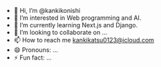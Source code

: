 - 👋 Hi, I’m @kankikonishi
- 👀 I’m interested in Web programming and AI.
- 🌱 I’m currently learning Next.js and Django.
- 💞️ I’m looking to collaborate on ...
- 📫 How to reach me kankikatsu0123@icloud.com
- 😄 Pronouns: ...
- ⚡ Fun fact: ...

<!---
kankikonishi/kankikonishi is a ✨ special ✨ repository because its `README.md` (this file) appears on your GitHub profile.
You can click the Preview link to take a look at your changes.
--->
